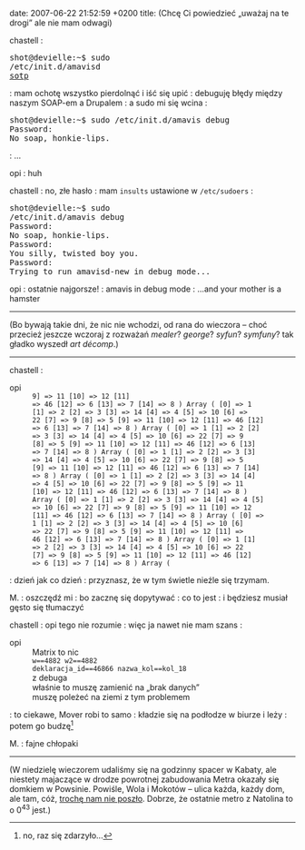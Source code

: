 date: 2007-06-22 21:52:59 +0200
title: (Chcę Ci powiedzieć „uważaj na te drogi” ale nie mam odwagi)

chastell
: <pre class='terminal'>shot@devielle:~$ sudo /etc/init.d/amavisd <a href='http://images.google.com/images?q=sotp' title='no przecież'>sotp</a></pre>
: mam ochotę wszystko pierdolnąć i iść się upić
: debuguję błędy między naszym SOAP-em a Drupalem
: a sudo mi się wcina
: <pre class='terminal'>shot@devielle:~$ sudo /etc/init.d/amavis debug&#x000A;Password:&#x000A;No soap, honkie-lips.</pre>
: …

opi
: huh

chastell
: no, złe hasło
: mam `insults` ustawione w `/etc/sudoers`
: <pre class='terminal'>shot@devielle:~$ sudo /etc/init.d/amavis debug&#x000A;Password:&#x000A;No soap, honkie-lips.&#x000A;Password:&#x000A;You silly, twisted boy you.&#x000A;Password:&#x000A;Trying to run amavisd-new in debug mode...</pre>

opi
: ostatnie najgorsze!
: amavis in debug mode
: …and your mother is a hamster

---

(Bo bywają takie dni, że nic nie wchodzi, od rana do wieczora – choć przecież jeszcze wczoraj z rozważań <cite>mealer</cite>? <cite>george</cite>? <cite>syfun</cite>? <cite>symfuny</cite>? tak gładko wyszedł <cite>art décomp</cite>.)

---

chastell
: <dl><dt>opi</dt><dd><code>9] => 11     [10] => 12     [11] => 46     [12] => 6     [13] => 7     [14] => 8 ) Array (     [0] => 1     [1] => 2     [2] => 3     [3] => 14     [4] => 4     [5] => 10     [6] => 22     [7] => 9     [8] => 5     [9] => 11     [10] => 12     [11] => 46     [12] => 6     [13] => 7     [14] => 8 ) Array (     [0] => 1     [1] => 2     [2] => 3     [3] => 14     [4] => 4     [5] => 10     [6] => 22     [7] => 9     [8] => 5     [9] => 11     [10] => 12     [11] => 46     [12] => 6     [13] => 7     [14] => 8 ) Array (     [0] => 1     [1] => 2     [2] => 3     [3] => 14     [4] => 4     [5] => 10     [6] => 22     [7] => 9     [8] => 5     [9] => 11     [10] => 12     [11] => 46     [12] => 6     [13] => 7     [14] => 8 ) Array (     [0] => 1     [1] => 2     [2] => 3     [3] => 14     [4] => 4     [5] => 10     [6] => 22     [7] => 9     [8] => 5     [9] => 11     [10] => 12     [11] => 46     [12] => 6     [13] => 7     [14] => 8 ) Array (     [0] => 1     [1] => 2     [2] => 3     [3] => 14     [4] => 4     [5] => 10     [6] => 22     [7] => 9     [8] => 5     [9] => 11     [10] => 12     [11] => 46     [12] => 6     [13] => 7     [14] => 8 ) Array (     [0] => 1     [1] => 2     [2] => 3     [3] => 14     [4] => 4     [5] => 10     [6] => 22     [7] => 9     [8] => 5     [9] => 11     [10] => 12     [11] => 46     [12] => 6     [13] => 7     [14] => 8 ) Array (     [0] => 1     [1] => 2     [2] => 3     [3] => 14     [4] => 4     [5] => 10     [6] => 22     [7] => 9     [8] => 5     [9] => 11     [10] => 12     [11] => 46     [12] => 6     [13] => 7     [14] => 8 ) Array (</code></dd></dl>
: dzień jak co dzień
: przyznasz, że w tym świetle nieźle się trzymam.

M.
: oszczędź mi
: bo zacznę się dopytywać
: co to jest
: i będziesz musiał gęsto się tłumaczyć

chastell
: opi tego nie rozumie
: więc ja nawet nie mam szans
: <dl><dt>opi</dt><dd>Matrix to nic</dd><dd><code>w==4882 w2==4882 deklaracja_id==46866 nazwa_kol==kol_18</code></dd><dd>z debuga</dd><dd>właśnie to muszę zamienić na „brak danych”</dd><dd>muszę poleżeć na ziemi z tym problemem</dd></dl>
: to ciekawe, Mover robi to samo
: kładzie się na podłodze w biurze i leży
: potem go budzę[^1]

M.
: fajne chłopaki

---

(W niedzielę wieczorem udaliśmy się na godzinny spacer w Kabaty, ale niestety majaczące w drodze powrotnej zabudowania Metra okazały się domkiem w Powsinie. Powiśle, Wola i Mokotów – ulica każda, każdy dom, ale tam, cóż, [trochę nam nie poszło](http://maps.google.com/maps/ms?msa=0&t=h&msid=103528977183740090396.000001133d1408c9c455b&ll=52.138229,21.080704&spn=0.053627,0.11673&z=13&om=1 'per pedes ad astra'). Dobrze, że ostatnie metro z Natolina to o 0<sup>43</sup> jest.)

[^1]: no, raz się zdarzyło…
